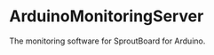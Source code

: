 ArduinoMonitoringServer
=======================

The monitoring software for SproutBoard for Arduino.
